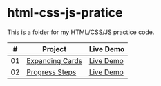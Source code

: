 # html-css-js-pratice

This is a folder for my HTML/CSS/JS practice code.

|  #  | Project                                                                                         | Live Demo                                                           |
| :-: | ----------------------------------------------------------------------------------------------- | ------------------------------------------------------------------- |
| 01  | [Expanding Cards](https://github.com/bradtraversy/50projects50days/tree/master/expanding-cards) | [Live Demo](https://50projects50days.com/projects/expanding-cards/) |
| 02  | [Progress Steps](https://github.com/bradtraversy/50projects50days/tree/master/progress-steps)   | [Live Demo](https://50projects50days.com/projects/progress-steps/)  |
